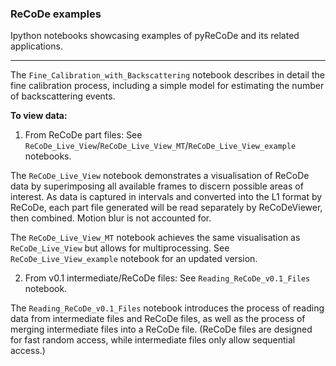 ### ReCoDe examples
Ipython notebooks showcasing examples of pyReCoDe and its related applications.

---

The `Fine_Calibration_with_Backscattering` notebook describes in detail the fine calibration process, including a simple model for estimating the number of backscattering events. 

__To view data:__

1. From ReCoDe part files: See `ReCoDe_Live_View`/`ReCoDe_Live_View_MT`/`ReCoDe_Live_View_example` notebooks.

The `ReCoDe_Live_View` notebook demonstrates a visualisation of ReCoDe data by superimposing all available frames to discern possible areas of interest. As data is captured in intervals and converted into the L1 format by ReCoDe, each part file generated will be read separately by ReCoDeViewer, then combined. Motion blur is not accounted for.

The `ReCoDe_Live_View_MT` notebook achieves the same visualisation as `ReCoDe_Live_View` but allows for multiprocessing. See `ReCoDe_Live_View_example` notebook for an updated version.

2. From v0.1 intermediate/ReCoDe files: See `Reading_ReCoDe_v0.1_Files` notebook.

The `Reading_ReCoDe_v0.1_Files` notebook introduces the process of reading data from intermediate files and ReCoDe files, as well as the process of merging intermediate files into a ReCoDe file. (ReCoDe files are designed for fast random access, while intermediate files only allow sequential access.)